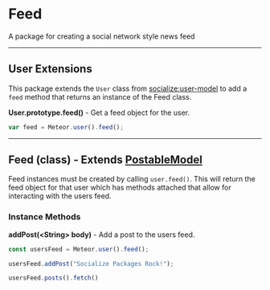 # Feed #

A package for creating a social network style news feed

---

## User Extensions ##

This package extends the `User` class from [socialize:user-model][4] to add a `feed` method that returns an instance of the Feed class.

**User.prototype.feed()** - Get a feed object for the user.

```javascript
var feed = Meteor.user().feed();
```
---

## Feed (class) - Extends [PostableModel][1] ##

Feed instances must be created by calling `user.feed()`. This will return the feed object for that user which has methods attached that allow for interacting with the users feed.

### Instance Methods ###

**addPost(&lt;String&gt; body)** - Add a post to the users feed.

```javascript
const usersFeed = Meteor.user().feed();

usersFeed.addPost("Socialize Packages Rock!");

usersFeed.posts().fetch()
```

[1]: https://github.com/copleykj/socialize-postable
[2]: https://github.com/copleykj/socialize-commentable
[3]: https://github.com/copleykj/socialize-likeable
[4]: https://github.com/copleykj/socialize-user-model
